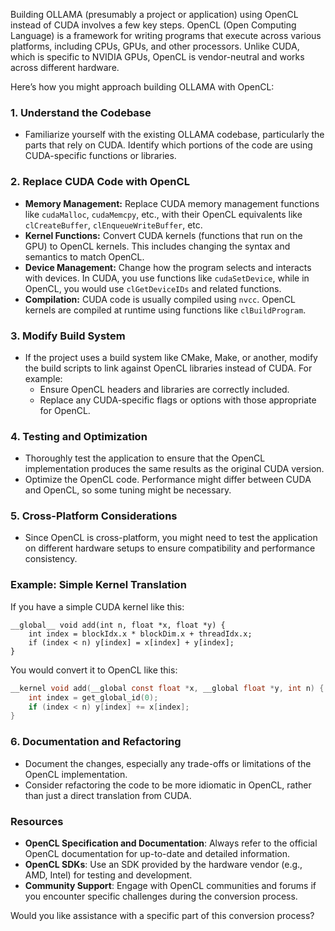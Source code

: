 Building OLLAMA (presumably a project or application) using OpenCL instead of CUDA involves a few key steps. OpenCL (Open Computing Language) is a framework for writing programs that execute across various platforms, including CPUs, GPUs, and other processors. Unlike CUDA, which is specific to NVIDIA GPUs, OpenCL is vendor-neutral and works across different hardware.

Here’s how you might approach building OLLAMA with OpenCL:

### 1. **Understand the Codebase**
   - Familiarize yourself with the existing OLLAMA codebase, particularly the parts that rely on CUDA. Identify which portions of the code are using CUDA-specific functions or libraries.

### 2. **Replace CUDA Code with OpenCL**
   - **Memory Management:** Replace CUDA memory management functions like `cudaMalloc`, `cudaMemcpy`, etc., with their OpenCL equivalents like `clCreateBuffer`, `clEnqueueWriteBuffer`, etc.
   - **Kernel Functions:** Convert CUDA kernels (functions that run on the GPU) to OpenCL kernels. This includes changing the syntax and semantics to match OpenCL.
   - **Device Management:** Change how the program selects and interacts with devices. In CUDA, you use functions like `cudaSetDevice`, while in OpenCL, you would use `clGetDeviceIDs` and related functions.
   - **Compilation:** CUDA code is usually compiled using `nvcc`. OpenCL kernels are compiled at runtime using functions like `clBuildProgram`.

### 3. **Modify Build System**
   - If the project uses a build system like CMake, Make, or another, modify the build scripts to link against OpenCL libraries instead of CUDA. For example:
     - Ensure OpenCL headers and libraries are correctly included.
     - Replace any CUDA-specific flags or options with those appropriate for OpenCL.

### 4. **Testing and Optimization**
   - Thoroughly test the application to ensure that the OpenCL implementation produces the same results as the original CUDA version.
   - Optimize the OpenCL code. Performance might differ between CUDA and OpenCL, so some tuning might be necessary.

### 5. **Cross-Platform Considerations**
   - Since OpenCL is cross-platform, you might need to test the application on different hardware setups to ensure compatibility and performance consistency.

### Example: Simple Kernel Translation

If you have a simple CUDA kernel like this:

```cuda
__global__ void add(int n, float *x, float *y) {
    int index = blockIdx.x * blockDim.x + threadIdx.x;
    if (index < n) y[index] = x[index] + y[index];
}
```

You would convert it to OpenCL like this:

```c
__kernel void add(__global const float *x, __global float *y, int n) {
    int index = get_global_id(0);
    if (index < n) y[index] += x[index];
}
```

### 6. **Documentation and Refactoring**
   - Document the changes, especially any trade-offs or limitations of the OpenCL implementation.
   - Consider refactoring the code to be more idiomatic in OpenCL, rather than just a direct translation from CUDA.

### Resources
- **OpenCL Specification and Documentation**: Always refer to the official OpenCL documentation for up-to-date and detailed information.
- **OpenCL SDKs**: Use an SDK provided by the hardware vendor (e.g., AMD, Intel) for testing and development.
- **Community Support**: Engage with OpenCL communities and forums if you encounter specific challenges during the conversion process.

Would you like assistance with a specific part of this conversion process?